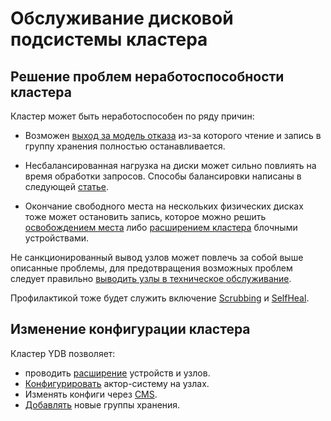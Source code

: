 # Обслуживание дисковой подсистемы кластера

## Решение проблем неработоспособности кластера

Кластер может быть неработоспособен по ряду причин:

* Возможен [выход за модель отказа](failure_model.md) из-за которого чтение и запись в группу хранения полностью останавливается.

* Несбалансированная нагрузка на диски может сильно повлиять на время обработки запросов. Способы балансировки написаны в следующей [статье](balancing_load.md).

* Окончание свободного места на нескольких физических дисках тоже может остановить запись, которое можно решить [освобождением места](disk_end_space.md) либо [расширением кластера](cluster_expansion.md) блочными устройствами.

Не санкционированный вывод узлов может повлечь за собой выше описанные проблемы, для предотвращения возможных проблем следует правильно [выводить узлы в техническое обслуживание](node_restarting.md).

Профилактикой тоже будет служить включение [Scrubbing](scrubbing.md) и [SelfHeal](selfheal.md).

## Изменение конфигурации кластера

Кластер YDB позволяет:

* проводить [расширение](cluster_expansion.md) устройств и узлов.
* [Конфигурировать](change_actorsystem_configs.md) актор-систему на узлах.
* Изменять конфиги через [CMS](cms.md).
* [Добавлять](adding_storage_groups.md) новые группы хранения.

